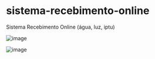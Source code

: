 # sistema-recebimento-online
Sistema Recebimento Online (água, luz, iptu)

![image](https://user-images.githubusercontent.com/44773102/74078555-9baa9e80-4a0a-11ea-8811-69004c24acb5.png)

![image](https://user-images.githubusercontent.com/44773102/74078567-d44a7800-4a0a-11ea-86df-f9d9f12f7a00.png)
